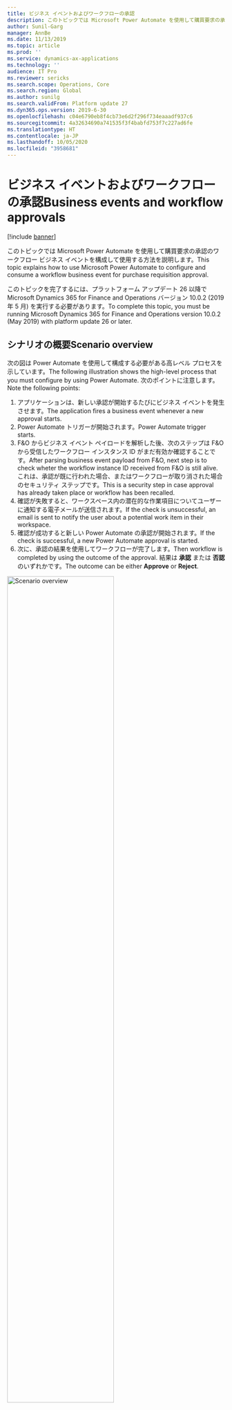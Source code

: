 ```yaml
---
title: ビジネス イベントおよびワークフローの承認
description: このトピックでは Microsoft Power Automate を使用して購買要求の承認のワークフロー ビジネス イベントを構成して使用する方法を説明します。
author: Sunil-Garg
manager: AnnBe
ms.date: 11/13/2019
ms.topic: article
ms.prod: ''
ms.service: dynamics-ax-applications
ms.technology: ''
audience: IT Pro
ms.reviewer: sericks
ms.search.scope: Operations, Core
ms.search.region: Global
ms.author: sunilg
ms.search.validFrom: Platform update 27
ms.dyn365.ops.version: 2019-6-30
ms.openlocfilehash: c04e6790eb8f4cb73e6d2f296f734eaaadf937c6
ms.sourcegitcommit: 4a32634690a741535f3f4babfd753f7c227ad6fe
ms.translationtype: HT
ms.contentlocale: ja-JP
ms.lasthandoff: 10/05/2020
ms.locfileid: "3958681"
---
```

# <a name="business-events-and-workflow-approvals"></a><span data-ttu-id="60a0a-103">ビジネス イベントおよびワークフローの承認</span><span class="sxs-lookup"><span data-stu-id="60a0a-103">Business events and workflow approvals</span></span>
[!include [banner](../../includes/banner.md)]

<span data-ttu-id="60a0a-104">このトピックでは Microsoft Power Automate を使用して購買要求の承認のワークフロー ビジネス イベントを構成して使用する方法を説明します。</span><span class="sxs-lookup"><span data-stu-id="60a0a-104">This topic explains how to use Microsoft Power Automate to configure and consume a workflow business event for purchase requisition approval.</span></span>

<span data-ttu-id="60a0a-105">このトピックを完了するには、プラットフォーム アップデート 26 以降で Microsoft Dynamics 365 for Finance and Operations バージョン 10.0.2 (2019 年 5 月) を実行する必要があります。</span><span class="sxs-lookup"><span data-stu-id="60a0a-105">To complete this topic, you must be running Microsoft Dynamics 365 for Finance and Operations version 10.0.2 (May 2019) with platform update 26 or later.</span></span>

## <a name="scenario-overview"></a><span data-ttu-id="60a0a-106">シナリオの概要</span><span class="sxs-lookup"><span data-stu-id="60a0a-106">Scenario overview</span></span>

<span data-ttu-id="60a0a-107">次の図は Power Automate を使用して構成する必要がある高レベル プロセスを示しています。</span><span class="sxs-lookup"><span data-stu-id="60a0a-107">The following illustration shows the high-level process that you must configure by using Power Automate.</span></span> <span data-ttu-id="60a0a-108">次のポイントに注意します。</span><span class="sxs-lookup"><span data-stu-id="60a0a-108">Note the following points:</span></span>

1. <span data-ttu-id="60a0a-109">アプリケーションは、新しい承認が開始するたびにビジネス イベントを発生させます。</span><span class="sxs-lookup"><span data-stu-id="60a0a-109">The application fires a business event whenever a new approval starts.</span></span>
2. <span data-ttu-id="60a0a-110">Power Automate トリガーが開始されます。</span><span class="sxs-lookup"><span data-stu-id="60a0a-110">Power Automate trigger starts.</span></span> 
3. <span data-ttu-id="60a0a-111">F&O からビジネス イベント ペイロードを解析した後、次のステップは F&O から受信したワークフロー インスタンス ID がまだ有効か確認することです。</span><span class="sxs-lookup"><span data-stu-id="60a0a-111">After parsing business event payload from F&O, next step is to check wheter the workflow instance ID received from F&O is still alive.</span></span> <span data-ttu-id="60a0a-112">これは、承認が既に行われた場合、またはワークフローが取り消された場合のセキュリティ ステップです。</span><span class="sxs-lookup"><span data-stu-id="60a0a-112">This is a security step in case approval has already taken place or workflow has been recalled.</span></span>
4. <span data-ttu-id="60a0a-113">確認が失敗すると、ワークスペース内の潜在的な作業項目についてユーザーに通知する電子メールが送信されます。</span><span class="sxs-lookup"><span data-stu-id="60a0a-113">If the check is unsuccessful, an email is sent to notify the user about a potential work item in their workspace.</span></span>
4. <span data-ttu-id="60a0a-114">確認が成功すると新しい Power Automate の承認が開始されます。</span><span class="sxs-lookup"><span data-stu-id="60a0a-114">If the check is successful, a new Power Automate approval is started.</span></span>
5. <span data-ttu-id="60a0a-115">次に、承認の結果を使用してワークフローが完了します。</span><span class="sxs-lookup"><span data-stu-id="60a0a-115">Then workflow is completed by using the outcome of the approval.</span></span> <span data-ttu-id="60a0a-116">結果は **承認** または **否認** のいずれかです。</span><span class="sxs-lookup"><span data-stu-id="60a0a-116">The outcome can be either **Approve** or **Reject**.</span></span>

<img alt="Scenario overview"  src="../../media/BEF-Howto-workflow-01.png" width="70%">

## <a name="exercise-1-create-a-new-flow"></a><span data-ttu-id="60a0a-117">練習 1: 新しいフローの作成</span><span class="sxs-lookup"><span data-stu-id="60a0a-117">Exercise 1: Create a new flow</span></span>

1. <span data-ttu-id="60a0a-118">Power Automate ポータルにサインインします。</span><span class="sxs-lookup"><span data-stu-id="60a0a-118">Sign in to the Power Automate portal.</span></span>
2. <span data-ttu-id="60a0a-119">フロー リソースを作成する権限がある既存の環境を選択します。</span><span class="sxs-lookup"><span data-stu-id="60a0a-119">Select an existing environment where you have the right to create a flow resource.</span></span> <span data-ttu-id="60a0a-120">**(既定)** 環境はすべての会社が利用できます。</span><span class="sxs-lookup"><span data-stu-id="60a0a-120">The **(default)** environment is available to all companies.</span></span>
3. <span data-ttu-id="60a0a-121">**空白から新規 \> を作成する**選択します。</span><span class="sxs-lookup"><span data-stu-id="60a0a-121">Select **New \> Create from blank**.</span></span>
4. <span data-ttu-id="60a0a-122">**Dynamics 365 for Finance and Operations** を検索して、コネクタを選択します。</span><span class="sxs-lookup"><span data-stu-id="60a0a-122">Search for **Dynamics 365 for Finance and Operations**, and select the connector.</span></span>
5. <span data-ttu-id="60a0a-123">新しいトリガーが作成されます。</span><span class="sxs-lookup"><span data-stu-id="60a0a-123">A new trigger is created.</span></span> <span data-ttu-id="60a0a-124">このトリガーの名前は **ビジネス イベントの発生時** です。</span><span class="sxs-lookup"><span data-stu-id="60a0a-124">This trigger is named **When a Business Event occurs**.</span></span> <span data-ttu-id="60a0a-125">それを選択します。</span><span class="sxs-lookup"><span data-stu-id="60a0a-125">Select it.</span></span>
6. <span data-ttu-id="60a0a-126">次の特性を持つ環境インスタンスを選択します。</span><span class="sxs-lookup"><span data-stu-id="60a0a-126">Select the environment instance that has these characteristics:</span></span> 

    - <span data-ttu-id="60a0a-127">カテゴリは **ワークフロー作業項目** です。</span><span class="sxs-lookup"><span data-stu-id="60a0a-127">The category is **Workflow workitem**.</span></span>
    - <span data-ttu-id="60a0a-128">イベント名は **購買要求の確認 (000062) – 購買要求の承認** です。</span><span class="sxs-lookup"><span data-stu-id="60a0a-128">The event name is **Purchase requisition review (000062) – Approve purchase requisitions**.</span></span>
    - <span data-ttu-id="60a0a-129">任意の法人が選択されます。</span><span class="sxs-lookup"><span data-stu-id="60a0a-129">Any legal entity is selected.</span></span>

7. <span data-ttu-id="60a0a-130">**新規ステップ** を選択して新しいアクションを追加します。</span><span class="sxs-lookup"><span data-stu-id="60a0a-130">Select **New Step** to add a new action.</span></span>
8. <span data-ttu-id="60a0a-131">**JSON の解析** データ処理を検索します。</span><span class="sxs-lookup"><span data-stu-id="60a0a-131">Search for the **Parse Json** data operation.</span></span> <span data-ttu-id="60a0a-132">このステップは、アプリケーションが提供するデータ コントラクトのスキーマを使用してメッセージを解析するために必要です。</span><span class="sxs-lookup"><span data-stu-id="60a0a-132">This step is required so that the message can be parsed by using the schema of the data contract that the application provides.</span></span>
9. <span data-ttu-id="60a0a-133">**Json 解析** アクションのコンテンツ フィールドを選択します。</span><span class="sxs-lookup"><span data-stu-id="60a0a-133">Select the content field of the **Parse Json** action.</span></span> <span data-ttu-id="60a0a-134">前の手順の **本文** 出力がオプションとして表示されます。</span><span class="sxs-lookup"><span data-stu-id="60a0a-134">The **Body** output from the previous step should appear as an option.</span></span> <span data-ttu-id="60a0a-135">**Body** を選択します。</span><span class="sxs-lookup"><span data-stu-id="60a0a-135">Select **Body**.</span></span>

    <span data-ttu-id="60a0a-136">次に、契約のスキーマを入力する必要があります。</span><span class="sxs-lookup"><span data-stu-id="60a0a-136">Next, you must enter the schema of the contract.</span></span> <span data-ttu-id="60a0a-137">アプリケーションでは、サンプル ペイロードのみ提供します。</span><span class="sxs-lookup"><span data-stu-id="60a0a-137">The application provides only a sample payload.</span></span> <span data-ttu-id="60a0a-138">ただし Microsoft Flow の機能を使用してペイロードからスキーマを生成できます。</span><span class="sxs-lookup"><span data-stu-id="60a0a-138">However, you can use a capability of Microsoft Flow to generate a schema from a payload.</span></span>

10. <span data-ttu-id="60a0a-139">カタログの **000062** ワークフロー イベントを選択し、**スキーマのダウンロード**リンクを選択します。</span><span class="sxs-lookup"><span data-stu-id="60a0a-139">Select the **000062** workflow event in the catalog, and then select the **Download schema** link.</span></span> <span data-ttu-id="60a0a-140">ダウンロードしたテキスト ファイルを開いて内容をコピーします。</span><span class="sxs-lookup"><span data-stu-id="60a0a-140">Open the text file that is downloaded, and copy the contents.</span></span>
11. <span data-ttu-id="60a0a-141">Power Automate に戻り、**サンプル ペイロードを使用してスキーマを生成** リンクを選択します。</span><span class="sxs-lookup"><span data-stu-id="60a0a-141">Go back to Power Automate, and select the **Use sample payload to generate schema** link.</span></span> <span data-ttu-id="60a0a-142">テキスト ファイルの内容を貼り付けて **完了** を選択します。</span><span class="sxs-lookup"><span data-stu-id="60a0a-142">Paste the contents of the text file, and then select **Done**.</span></span>
12. <span data-ttu-id="60a0a-143">新しいステップを追加して、正しいインスタンス ID を持つワークフローが実行中で承認を待っているか検証するワークフロー アクションを呼び出します。</span><span class="sxs-lookup"><span data-stu-id="60a0a-143">Add a new step to call a workflow action that validates whether a workflow that has the correct instance ID is running and awaiting approval.</span></span>

    <img alt="workitem validate action" src="../../media/BEF-Howto-workflow-08.png" width="70%">

13. <span data-ttu-id="60a0a-144">検証アクションの結果を確認する新しい条件コントロール ステップを追加します。</span><span class="sxs-lookup"><span data-stu-id="60a0a-144">Add a new condition control step to check the result of the validate action.</span></span> <span data-ttu-id="60a0a-145">動的フィールドは必要な出力を提供しません。</span><span class="sxs-lookup"><span data-stu-id="60a0a-145">The dynamic field won't provide the required output.</span></span> <span data-ttu-id="60a0a-146">したがって、代わりに次の式を手動で入力する必要があります: **Body('Execute_action')?\['value'\]**</span><span class="sxs-lookup"><span data-stu-id="60a0a-146">Therefore, you must manually enter the following expression instead: **Body('Execute_action')?\['value'\]**.</span></span> <span data-ttu-id="60a0a-147">その後、**OK** を選択します。</span><span class="sxs-lookup"><span data-stu-id="60a0a-147">Then select **OK**.</span></span>

    <img alt="Microsoft Power Automate expression" src="../../media/BEF-Howto-workflow-09.png" width="70%">

    > [!NOTE]
    > <span data-ttu-id="60a0a-148">次にワークフローを開いたときに式が更新されて **値** フィールドが表示されることがわかります。</span><span class="sxs-lookup"><span data-stu-id="60a0a-148">The next time that you open the workflow, you will notice that the expression has been updated so that it shows the **value** field.</span></span> <span data-ttu-id="60a0a-149">次の図に示すように、このフィールドにはアプリケーション アイコンがあります。</span><span class="sxs-lookup"><span data-stu-id="60a0a-149">As the following illustration shows, this field will have an application icon.</span></span>

    <img alt="expression value" src="../../media/BEF-Howto-workflow-10.png" width="70%">

14. <span data-ttu-id="60a0a-150">条件コントロールは **はい**/**いいえ** 結果の 2 つの分岐を自動的に作成します。</span><span class="sxs-lookup"><span data-stu-id="60a0a-150">The condition control automatically creates two branches for **Yes**/**No** results.</span></span> <span data-ttu-id="60a0a-151">検証ステップの結果が **いいえ** の場合、ユーザーに電子メールを送信する必要があります。</span><span class="sxs-lookup"><span data-stu-id="60a0a-151">If the result of the validate step is **No**, an email must be sent to the user.</span></span> <span data-ttu-id="60a0a-152">このメールは、新しいタスクに注意が必要であり、クライアントにサイン インする必要があることをユーザーに通知します。</span><span class="sxs-lookup"><span data-stu-id="60a0a-152">This email notifies the user that a new task requires his or her attention, and that he or she must sign in to the client.</span></span> <span data-ttu-id="60a0a-153">このステップを完了するには、**いいえ**コンテナに新しい電子メール送信アクションを作成し、前のステップ **workflowuseremail** からの承認者の電子メール、選択した件名と本文を、パラメーターに入力します。</span><span class="sxs-lookup"><span data-stu-id="60a0a-153">In order to complete this step create a new send email action within the **No** container and fill in the parameter with the email of the Approver from the previous step **workflowuseremail** and a subject and body of your choice.</span></span>

    > [!NOTE]
    > <span data-ttu-id="60a0a-154">ワークフロー ビジネス イベントが返す電子メール アドレスは、ワークフロー承認者の電子メール アドレスです。</span><span class="sxs-lookup"><span data-stu-id="60a0a-154">The email address that the workflow business event returns is the email address of the workflow approver.</span></span> <span data-ttu-id="60a0a-155">デモ環境でワークフロー承認者ユーザーが構成されていない場合、デモに自分の電子メール アドレスを使用できます。</span><span class="sxs-lookup"><span data-stu-id="60a0a-155">If the workflow approver user hasn't been configured in yourdemo environment, you can use your own email address for demo purposes.</span></span>

    <img alt="approver email" src="../../media/BEF-Howto-workflow-11.png" width="70%">

15. <span data-ttu-id="60a0a-156">検証ステップの結果が **はい** の場合、新しい Power Automate 承認ステップを開始する必要があります。</span><span class="sxs-lookup"><span data-stu-id="60a0a-156">If the result of the validate step is **Yes**, you must start a new Power Automate approval step.</span></span> <span data-ttu-id="60a0a-157">**はい** コンテナで **開始して承認を待つ (v2)** という名前の新しいアクションを選択し、次のように入力を選択します。承認タイプ: 承認/拒否 最初に応答するタイトル: **workflowworkitemsubject** 出力フォーム ビジネスイベントペイロード割り当て先: **workflowuseremail** 出力 その後、**workflowdocument** や **workflowstepinstruction** などの前のステップで必要な情報を詳細セクションに入力できます。</span><span class="sxs-lookup"><span data-stu-id="60a0a-157">In the **Yes** container, select a new action that is named **Start and wait for an approval (v2)**, and choose inputs as follows: Approval type: Approve/reject: first to respond title: **workflowworkitemsubject** output form Business event payload Assigned to: **workflowuseremail** output Then you can fill in the details section with as much information as needed from previous step such as **workflowdocument** or **workflowstepinstruction**.</span></span> <span data-ttu-id="60a0a-158">繰り返しになりますが、特にワークフロー承認者ユーザーがデモ環境で構成されていない場合は、デモ目的で **割り当て先** フィールドで自分の電子メールアドレスを使用できます。</span><span class="sxs-lookup"><span data-stu-id="60a0a-158">Again, you can use your own email address in the **Assigned to** field for demo purposes especially if the workflow approver user hasn't been configured in your demo environment.</span></span>

    <img alt="Microsoft Power Automate approval" src="../../media/BEF-Howto-workflow-12.png" width="70%">

16. <span data-ttu-id="60a0a-159">次に、承認ステップの結果を使用してワークフローの承認を完了する必要があります。</span><span class="sxs-lookup"><span data-stu-id="60a0a-159">Next, you must complete the workflow approval by using the outcome of the approval step.</span></span> <span data-ttu-id="60a0a-160">さらに**はい**コンテナに新しい **Finance and Operations 実行アクション**を追加し、**WorkflowWorkitem-complete** アクションと **WorkflowWorkitemInstanceID** パラメーターを選択します。</span><span class="sxs-lookup"><span data-stu-id="60a0a-160">Still in the **Yes** container, add a new **Finance and Operations Execute Action** step, and choose the **WorkflowWorkitem-complete** action and the **WorkflowWorkitemInstanceID** parameter.</span></span> <span data-ttu-id="60a0a-161">次に、承認出力から残りのパラメーターを入力します。</span><span class="sxs-lookup"><span data-stu-id="60a0a-161">Then fill in the rest of the parameters from the approval outputs.</span></span> <span data-ttu-id="60a0a-162">最低限の承認結果がある結果セクションと、承認者の応答があるコメント セクション。</span><span class="sxs-lookup"><span data-stu-id="60a0a-162">As a minimum the outcome section with Approval outcome and the comment section with the approver's responses.</span></span> <span data-ttu-id="60a0a-163">承認ステップは複数の承認者をサポートできるため、応答出力は配列です。</span><span class="sxs-lookup"><span data-stu-id="60a0a-163">Because the approval step can support multiple approvers, the response output is an array.</span></span> <span data-ttu-id="60a0a-164">したがって、コメント セクションの入力として出力 **応答** を選択すると、すぐに以下に示すように Power Automate はアクションを **それぞれに適用** コンテナに自動的に埋め込みます。</span><span class="sxs-lookup"><span data-stu-id="60a0a-164">Therefore, as soon as you select the output **Reponses** as an input for the comment section, Power Automate automatically embeds your action in an **Apply to each** container as shown below.</span></span>

    <img alt="workitem complete action" src="../../media/BEF-Howto-workflow-13.png" width="70%">

17. <span data-ttu-id="60a0a-165">**保存** を選択します。</span><span class="sxs-lookup"><span data-stu-id="60a0a-165">Select **Save**.</span></span>

## <a name="exercise-2-trigger-a-business-event"></a><span data-ttu-id="60a0a-166">練習 2: ビジネス イベントのトリガー</span><span class="sxs-lookup"><span data-stu-id="60a0a-166">Exercise 2: Trigger a business event</span></span>

<span data-ttu-id="60a0a-167">Power Automate では、アプリケーションを自動的にコンフィギュレーションできます。</span><span class="sxs-lookup"><span data-stu-id="60a0a-167">Power Automate can automatically configure the application for you.</span></span> <span data-ttu-id="60a0a-168">フローを保存すると、Power Automate でエンドポイントが作成され、ビジネス イベントが有効となります。</span><span class="sxs-lookup"><span data-stu-id="60a0a-168">After you save your flow, Power Automate creates an endpoint and activates the business event.</span></span> <span data-ttu-id="60a0a-169">その他のコンフィギュレーションを完了する必要はありません。</span><span class="sxs-lookup"><span data-stu-id="60a0a-169">You don't have to complete any other configurations.</span></span> <span data-ttu-id="60a0a-170">エンドポイントが正しく構成されてたことを確認してからイベントをトリガーする必要があります。</span><span class="sxs-lookup"><span data-stu-id="60a0a-170">You just have to verify that the endpoint has been correctly configured and then trigger an event.</span></span>

1. <span data-ttu-id="60a0a-171">クライアントにサイン インします。</span><span class="sxs-lookup"><span data-stu-id="60a0a-171">Sign in to the client.</span></span>
2. <span data-ttu-id="60a0a-172">**システム管理 \> 設定 \> ビジネス イベント** に移動します。</span><span class="sxs-lookup"><span data-stu-id="60a0a-172">Go to **System administration \> Setup \> Business events**.</span></span>
3. <span data-ttu-id="60a0a-173">**ビジネス イベント**を選択します。</span><span class="sxs-lookup"><span data-stu-id="60a0a-173">Select **Business events**.</span></span>
4. <span data-ttu-id="60a0a-174">**エンドポイント** を選択します。</span><span class="sxs-lookup"><span data-stu-id="60a0a-174">Select **Endpoints**.</span></span>
5. <span data-ttu-id="60a0a-175">新しいエンドポイントが作成されたこと、そしてグローバル一意識別子 (GUID) が名前に追加されたことを確認します。</span><span class="sxs-lookup"><span data-stu-id="60a0a-175">Verify that a new endpoint has been created, and that a globally unique identifier (GUID) has been appended to the name.</span></span>
6. <span data-ttu-id="60a0a-176">**有効なイベント** タブで、USMF 会社の **ワークフロー作業項目** がアクティブにであることを確認します。</span><span class="sxs-lookup"><span data-stu-id="60a0a-176">On the **Active events** tab, verify that **Workflow workitem** is activated for the USMF company.</span></span>
